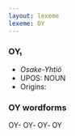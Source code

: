 ```yaml
---
layout: lexeme
lexeme: OY
---
```


###  OY₁

* _Osake-Yhtiö_
* UPOS:  NOUN
* Origins: 


### OY wordforms

OY-
OY‐
OY‑
OY

